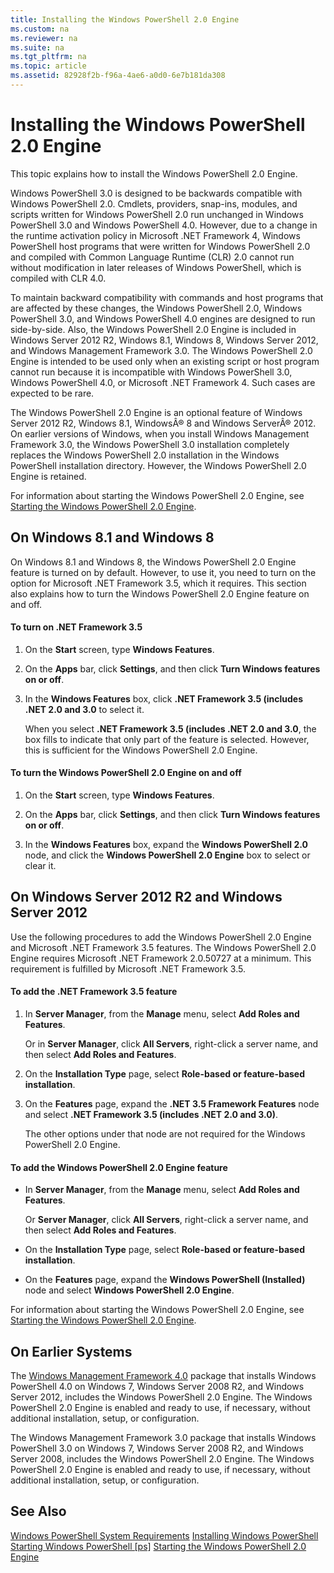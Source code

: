 ```yaml
---
title: Installing the Windows PowerShell 2.0 Engine
ms.custom: na
ms.reviewer: na
ms.suite: na
ms.tgt_pltfrm: na
ms.topic: article
ms.assetid: 82928f2b-f96a-4ae6-a0d0-6e7b181da308
---
```

# Installing the Windows PowerShell 2.0 Engine
This topic explains how to install the Windows PowerShell 2.0 Engine.

Windows PowerShell 3.0 is designed to be backwards compatible with Windows PowerShell 2.0. Cmdlets, providers, snap\-ins, modules, and scripts written for Windows PowerShell 2.0 run unchanged in Windows PowerShell 3.0 and Windows PowerShell 4.0. However, due to a change in the runtime activation policy in Microsoft .NET Framework 4, Windows PowerShell host programs that were written for Windows PowerShell 2.0 and compiled with Common Language Runtime (CLR) 2.0 cannot run without modification in later releases of Windows PowerShell, which is compiled with CLR 4.0.

To maintain backward compatibility with commands and host programs that are affected by these changes, the Windows PowerShell 2.0, Windows PowerShell 3.0, and Windows PowerShell 4.0 engines are designed to run side\-by\-side. Also, the Windows PowerShell 2.0 Engine is included in Windows Server 2012 R2, Windows 8.1, Windows 8, Windows Server 2012, and Windows Management Framework 3.0. The Windows PowerShell 2.0 Engine is intended to be used only when an existing script or host program cannot run because it is incompatible with Windows PowerShell 3.0, Windows PowerShell 4.0, or Microsoft .NET Framework 4. Such cases are expected to be rare.

The Windows PowerShell 2.0 Engine is an optional feature of Windows Server 2012 R2, Windows 8.1, WindowsÂ® 8 and Windows ServerÂ® 2012. On earlier versions of Windows, when you install Windows Management Framework 3.0, the Windows PowerShell 3.0 installation completely replaces the Windows PowerShell 2.0 installation in the Windows PowerShell installation directory. However, the Windows PowerShell 2.0 Engine is retained.

For information about starting the Windows PowerShell 2.0 Engine, see [Starting the Windows PowerShell 2.0 Engine](Topic/Starting-the-Windows-PowerShell-2.0-Engine.md).

## On Windows 8.1 and Windows 8
On Windows 8.1 and Windows 8, the Windows PowerShell 2.0 Engine feature is turned on by default. However, to use it, you need to turn on the option for Microsoft .NET Framework 3.5, which it requires. This section also explains how to turn the Windows PowerShell 2.0 Engine feature on and off.

#### To turn on .NET Framework 3.5

1.  On the **Start** screen, type **Windows Features**.

2.  On the **Apps** bar, click **Settings**, and then click **Turn Windows features on or off**.

3.  In the **Windows Features** box, click **.NET Framework 3.5 (includes .NET 2.0 and 3.0** to select it.

    When you select **.NET Framework 3.5 (includes .NET 2.0 and 3.0**, the box fills to indicate that only part of the feature is selected. However, this is sufficient for the Windows PowerShell 2.0 Engine.

#### To turn the Windows PowerShell 2.0 Engine on and off

1.  On the **Start** screen, type **Windows Features**.

2.  On the **Apps** bar, click **Settings**, and then click **Turn Windows features on or off**.

3.  In the **Windows Features** box, expand the **Windows PowerShell 2.0** node, and click the **Windows PowerShell 2.0 Engine** box to select or clear it.

## On Windows Server 2012 R2 and Windows Server 2012
Use the following procedures to add the Windows PowerShell 2.0 Engine and Microsoft .NET Framework 3.5 features. The Windows PowerShell 2.0 Engine requires Microsoft .NET Framework 2.0.50727 at a minimum. This requirement is fulfilled by Microsoft .NET Framework 3.5.

#### To add the .NET Framework 3.5 feature

1.  In **Server Manager**, from the **Manage** menu, select **Add Roles and Features**.

    Or in **Server Manager**, click **All Servers**, right\-click a server name, and then select **Add Roles and Features**.

2.  On the **Installation Type** page, select **Role\-based or feature\-based installation**.

3.  On the **Features** page, expand the **.NET 3.5 Framework Features** node and select **.NET Framework 3.5 (includes .NET 2.0 and 3.0)**.

    The other options under that node are not required for the Windows PowerShell 2.0 Engine.

#### To add the Windows PowerShell 2.0 Engine feature

-   In **Server Manager**, from the **Manage** menu, select **Add Roles and Features**.

    Or **Server Manager**, click **All Servers**, right\-click a server name, and then select **Add Roles and Features**.

-   On the **Installation Type** page, select **Role\-based or feature\-based installation**.

-   On the **Features** page, expand the **Windows PowerShell (Installed)** node and select **Windows PowerShell 2.0 Engine**.

For information about starting the Windows PowerShell 2.0 Engine, see [Starting the Windows PowerShell 2.0 Engine](Topic/Starting-the-Windows-PowerShell-2.0-Engine.md).

## On Earlier Systems
The [Windows Management Framework 4.0](http://go.microsoft.com/fwlink/?LinkID=293881) package that installs Windows PowerShell 4.0 on Windows 7, Windows Server 2008 R2, and Windows Server 2012, includes the Windows PowerShell 2.0 Engine. The Windows PowerShell 2.0 Engine is enabled and ready to use, if necessary, without additional installation, setup, or configuration.

The Windows Management Framework 3.0 package that installs Windows PowerShell 3.0 on Windows 7, Windows Server 2008 R2, and Windows Server 2008, includes the Windows PowerShell 2.0 Engine. The Windows PowerShell 2.0 Engine is enabled and ready to use, if necessary, without additional installation, setup, or configuration.

## See Also
[Windows PowerShell System Requirements](Topic/Windows-PowerShell-System-Requirements.md)
[Installing Windows PowerShell](Topic/Installing-Windows-PowerShell.md)
[Starting Windows PowerShell [ps]](https://technet.microsoft.com/en-us/library/8ec8c2d7-8e7c-4722-a3d2-498fe5739a8e)
[Starting the Windows PowerShell 2.0 Engine](Topic/Starting-the-Windows-PowerShell-2.0-Engine.md)

